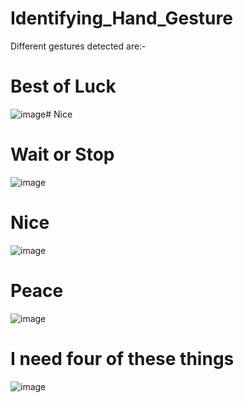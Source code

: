# Identifying_Hand_Gesture
Different gestures detected are:-
# Best of Luck
![image](https://user-images.githubusercontent.com/68476475/121251093-1c5e0100-c8c4-11eb-8a7f-6f924be8ef87.png)# Nice
# Wait or Stop
![image](https://user-images.githubusercontent.com/68476475/121251594-aefea000-c8c4-11eb-9481-d6b0e4fd6bb7.png)
# Nice
![image](https://user-images.githubusercontent.com/68476475/121251766-dbb2b780-c8c4-11eb-89f4-7323c8a7a398.png)
# Peace
![image](https://user-images.githubusercontent.com/68476475/121251880-fa18b300-c8c4-11eb-9552-a26da6563e6c.png)
# I need four of these things
![image](https://user-images.githubusercontent.com/68476475/121251968-174d8180-c8c5-11eb-870d-f46361305246.png)



